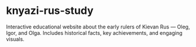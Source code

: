 # knyazi-rus-study
Interactive educational website about the early rulers of Kievan Rus — Oleg, Igor, and Olga. Includes historical facts, key achievements, and engaging visuals.

